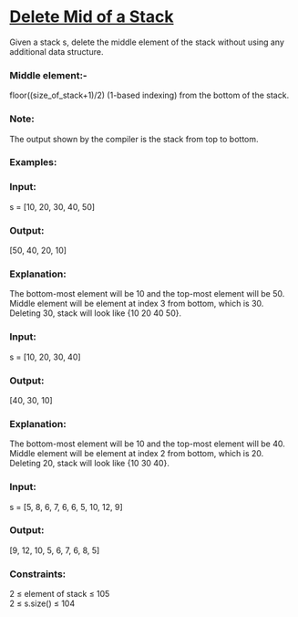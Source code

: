 <h1><a href="https://www.geeksforgeeks.org/problems/delete-middle-element-of-a-stack/1">Delete Mid of a Stack</a></h1>

Given a stack s, delete the middle element of the stack without using any additional data structure.

<h3>Middle element:-</h3> floor((size_of_stack+1)/2) (1-based indexing) from the bottom of the stack.

<h3>Note:</h3> The output shown by the compiler is the stack from top to bottom.

<h3>Examples:</h3>

<h3>Input:</h3> s = [10, 20, 30, 40, 50]
<h3>Output:</h3> [50, 40, 20, 10]
<h3>Explanation: </h3>The bottom-most element will be 10 and the top-most element will be 50. Middle element will be element at index 3 from bottom, which is 30. Deleting 30, stack will look like {10 20 40 50}.
<h3>Input:</h3> s = [10, 20, 30, 40]
<h3>Output:</h3> [40, 30, 10]
<h3>Explanation:</h3> The bottom-most element will be 10 and the top-most element will be 40. Middle element will be element at index 2 from bottom, which is 20. Deleting 20, stack will look like {10 30 40}.
<h3>Input: </h3>s = [5, 8, 6, 7, 6, 6, 5, 10, 12, 9]
<h3>Output:</h3> [9, 12, 10, 5, 6, 7, 6, 8, 5]
<h3>Constraints:</h3>
2 ≤ element of stack ≤ 105<br>
2 ≤ s.size() ≤ 104<br>
